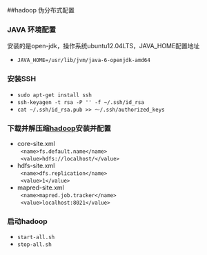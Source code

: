 ##hadoop 伪分布式配置
### JAVA 环境配置
安装的是open-jdk，操作系统ubuntu12.04LTS，JAVA_HOME配置地址

* `JAVA_HOME=/usr/lib/jvm/java-6-openjdk-amd64`

### 安装SSH 
* `sudo apt-get install ssh`
* `ssh-keyagen -t rsa -P '' -f ~/.ssh/id_rsa`
* `cat ~/.ssh/id_rsa.pub >> ～/.ssh/authorized_keys`

### 下载并解压缩[hadoop](http://archive.apache.org/dist/hadoop/core/ "title")安装并配置
* core-site.xml  
 ` <name>fs.default.name</name>`    
 ` <value>hdfs://localhost/</value>`  
* hdfs-site.xml  
 ` <name>dfs.replication</name>`    
 ` <value>1</value>`  
* mapred-site.xml  
 ` <name>mapred.job.tracker</name>`    
 ` <value>localhost:8021</value>`  

### 启动hadoop
* `start-all.sh`
* `stop-all.sh`
